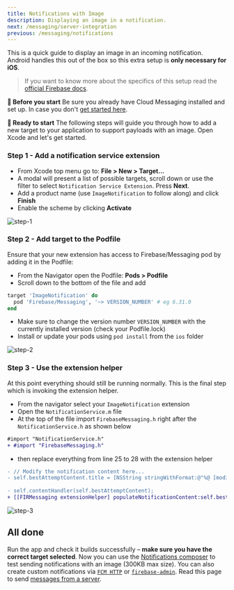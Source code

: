 ```yaml
---
title: Notifications with Image
description: Displaying an image in a notification.
next: /messaging/server-integration
previous: /messaging/notifications
---
```


This is a quick guide to display an image in an incoming notification. Android handles this out of the box so this extra setup is **only necessary for iOS**.

> If you want to know more about the specifics of this setup read the [official Firebase docs](https://firebase.google.com/docs/cloud-messaging/ios/send-image).

**🚨 Before you start**
Be sure you already have Cloud Messaging installed and set up. In case you don't [get started here](/messaging/usage).

**🏁 Ready to start**
The following steps will guide you through how to add a new target to your application to support payloads with an image. Open Xcode and let's get started.

### Step 1 - Add a notification service extension

- From Xcode top menu go to: **File > New > Target...**
- A modal will present a list of possible targets, scroll down or use the filter to select `Notification Service Extension`. Press **Next**.
- Add a product name (use `ImageNotification` to follow along) and click **Finish**
- Enable the scheme by clicking **Activate**

![step-1](https://s8.gifyu.com/images/step-1d286ce6b8260eb24.gif)

### Step 2 - Add target to the Podfile

Ensure that your new extension has access to Firebase/Messaging pod by adding it in the Podfile:
- From the Navigator open the Podfile: **Pods > Podfile**
- Scroll down to the bottom of the file and add

```Ruby
target 'ImageNotification' do
  pod 'Firebase/Messaging', '~> VERSION_NUMBER' # eg 6.31.0 
end
```

- Make sure to change the version number `VERSION_NUMBER` with the currently installed version (check your Podfile.lock)
- Install or update your pods using `pod install` from the `ios` folder

![step-2](https://s8.gifyu.com/images/step-2.gif)

### Step 3 - Use the extension helper

At this point everything should still be running normally. This is the final step which is invoking the extension helper.
- From the navigator select your `ImageNotification` extension
- Open the `NotificationService.m` file
- At the top of the file import `FirebaseMessaging.h` right after the `NotificationService.h` as shown below

```diff
#import "NotificationService.h"
+ #import "FirebaseMessaging.h"
```

- then replace everything from line 25 to 28 with the extension helper

```diff
- // Modify the notification content here...
- self.bestAttemptContent.title = [NSString stringWithFormat:@"%@ [modified]", self.bestAttemptContent.title];
    
- self.contentHandler(self.bestAttemptContent);
+ [[FIRMessaging extensionHelper] populateNotificationContent:self.bestAttemptContent withContentHandler:contentHandler];
```

![step-3](https://s8.gifyu.com/images/step-3.gif)

## All done
Run the app and check it builds successfully – **make sure you have the correct target selected**. Now you can use the [Notifications composer](https://console.firebase.google.com/u/0/project/_/notification) to test sending notifications with an image (300KB max size). You can also create custom notifications via [`FCM HTTP`](https://firebase.google.com/docs/cloud-messaging/http-server-ref) or [`firebase-admin`](https://www.npmjs.com/package/firebase-admin). Read this page to send [messages from a server](/messaging/server-integration).